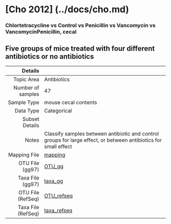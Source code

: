# [Cho 2012] (../docs/cho.md)

### Chlortetracycline vs Control vs Penicillin vs Vancomycin vs VancomycinPenicillin, cecal
## Five groups of mice treated with four different antibiotics or no antibiotics

| Details        |             |
| -------------: |-------------|
| Topic Area | Antibiotics
| Number of samples | 47
| Sample Type | mouse cecal contents
| Data Type | Categorical
| Subset Details | 
| Notes | Classify samples between antibiotic and control groups for large effect, or between antibiotics for small effect
| Mapping File | [mapping]( ../datasets/cho/mapping-cecal.txt)
| OTU File (gg97) | [OTU_gg]( ../datasets/cho/gg/otutable.txt)
| Taxa File (gg97) | [taxa_gg]( ../datasets/cho/gg/taxatable.txt)
| OTU File (RefSeq) | [OTU_refseq]( ../datasets/cho/refseq/otutable.txt)
| Taxa File (RefSeq) | [taxa_refseq]( ../datasets/cho/refseq/taxatable.txt)